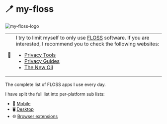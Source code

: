 # 🪥 my-floss

![my-floss-logo](https://github.com/user-attachments/assets/4318673b-0d0e-4aa8-adab-3a863e29896c)

<table>
  <tr>
    <td>🚨</td>
    <td>I try to limit myself to only use <a href="https://wikipedia.org/wiki/Free_and_open-source_software">FLOSS</a> software. If you are interested, I recommend you to check the following websites:
      <ul>
        <li><a href="https://www.privacytools.io/">Privacy Tools</a></li>
        <li><a href="https://www.privacyguides.org/">Privacy Guides</a></li>
        <li><a href="https://thenewoil.org/">The New Oil</a></li>
      </ul>
  </tr>
</table>

The complete list of FLOSS apps I use every day.

I have split the full list into per-platform sub lists:
- 📱 [Mobile](./mobile.md)
- 🖥️ [Desktop](./desktop.md)
- 🌐 [Browser extensions](./browser-extensions.md)
